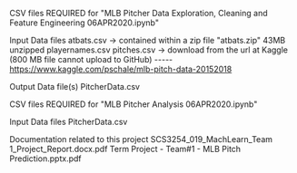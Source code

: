 CSV files REQUIRED for 
"MLB Pitcher Data Exploration, Cleaning and Feature Engineering 06APR2020.ipynb"

Input Data files
atbats.csv -> contained within a zip file "atbats.zip" 43MB unzipped
playernames.csv
pitches.csv -> download from the url at Kaggle (800 MB file cannot upload to GitHub) ----- https://www.kaggle.com/pschale/mlb-pitch-data-20152018

Output Data file(s)
PitcherData.csv


CSV files REQUIRED for "MLB Pitcher Analysis 06APR2020.ipynb"

Input Data files
PitcherData.csv



Documentation related to this project
SCS3254_019_MachLearn_Team 1_Project_Report.docx.pdf
Term Project - Team#1 - MLB Pitch Prediction.pptx.pdf
